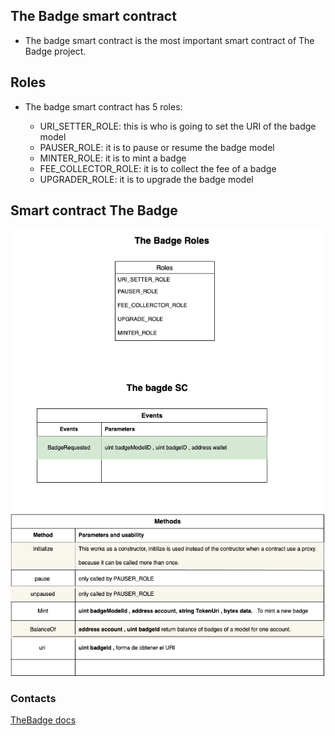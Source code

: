## The Badge smart contract

- The badge smart contract is the most important smart contract of The Badge project.

## Roles

- The badge smart contract has 5 roles:

  - URI_SETTER_ROLE: this is who is going to set the URI of the badge model
  - PAUSER_ROLE: it is to pause or resume the badge model
  - MINTER_ROLE: it is to mint a badge
  - FEE_COLLECTOR_ROLE: it is to collect the fee of a badge
  - UPGRADER_ROLE: it is to upgrade the badge model

## Smart contract The Badge

![roles_and_theBadgeSC.png](..%2Fassets%2Fimages%2Froles_and_theBadgeSC.png)

### Contacts

[TheBadge docs](https://docs.thebadge.xyz/thebadge-documentation/)
